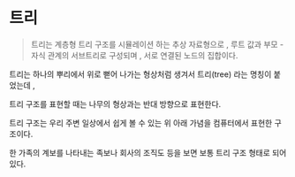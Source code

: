 # 트리

>트리는 계층형 트리 구조를 시뮬레이션 하는 추상 자료형으로 , 루트 값과
> 부모 - 자식 관계의 서브트리로 구성되며 , 서로 연결된 노드의 집합이다.

트리는 하나의 뿌리에서 위로 뻗어 나가는 형상처럼 생겨서 트리(tree) 라는 명칭이 붙었는데 ,

트리 구조를 표현할 때는 나무의 형상과는 반대 방향으로 표현한다.

트리 구조는 우리 주변 일상에서 쉽게 볼 수 있는 위 아래 가념을 컴퓨터에서 표현한 구조이다.

한 가족의 계보를 나타내는 족보나 회사의 조직도 등을 보면 보통 트리 구조 형태로 되어있다.

